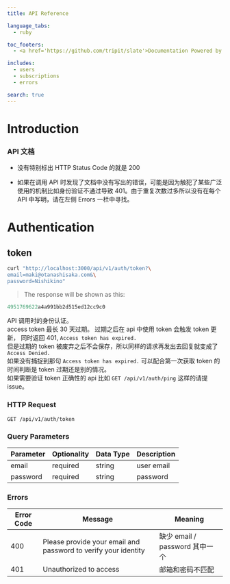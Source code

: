 ```yaml
---
title: API Reference

language_tabs:
  - ruby

toc_footers:
  - <a href='https://github.com/tripit/slate'>Documentation Powered by Slate</a>

includes:
  - users
  - subscriptions
  - errors

search: true
---
```


# Introduction

### API 文档

 - 没有特别标出 HTTP Status Code 的就是 200

 - 如果在调用 API 时发现了文档中没有写出的错误，可能是因为触犯了某些广泛使用的机制比如身份验证不通过导致 401。由于重复次数过多所以没有在每个 API 中写明，请在左侧 Errors 一栏中寻找。

# Authentication

## token

```bash
curl "http://localhost:3000/api/v1/auth/token?\
email=maki@otanashisaka.com&\
password=Nishikino"
```

> The response will be shown as this:

```ruby
4951769622a4a991bb2d515ed12cc9c0
```

API 调用时的身份认证。  
access token 最长 30 天过期。
过期之后在 api 中使用 token 会触发 token 更新，
同时返回 401, `Access token has expired.`  
但是过期的 token 被废弃之后不会保存，所以同样的请求再发出去回复就变成了 `Access Denied.`  
如果没有捕捉到那句 `Access token has expired.` 可以配合第一次获取 token 的时间判断是 token 过期还是别的情况。  
如果需要验证 token 正确性的 api 比如 `GET /api/v1/auth/ping` 这样的请提 issue。

### HTTP Request

`GET /api/v1/auth/token`

### Query Parameters

Parameter | Optionality | Data Type | Description
--------- | ----------- | --------- | ------------
email     | required    | string    | user email
password  | required    | string    | password

### Errors

Error Code | Message | Meaning
---------- | ------- | -------
400 | Please provide your email and password to verify your identity | 缺少 email / password 其中一个
401 | Unauthorized to access | 邮箱和密码不匹配


